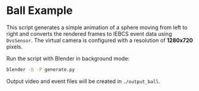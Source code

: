 # Ball Example

This script generates a simple animation of a sphere moving from left to right
and converts the rendered frames to IEBCS event data using `DvsSensor`.  The
virtual camera is configured with a resolution of **1280x720** pixels.

Run the script with Blender in background mode:

```bash
blender -b -P generate.py
```

Output video and event files will be created in `./output_ball`.
